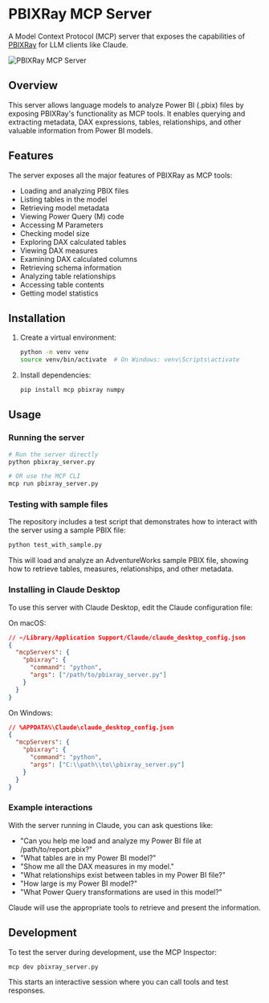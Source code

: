 # PBIXRay MCP Server

A Model Context Protocol (MCP) server that exposes the capabilities of [PBIXRay](https://github.com/Hugoberry/pbixray) for LLM clients like Claude.

![PBIXRay MCP Server](https://github.com/Hugoberry/pbixray/raw/master/docs/img/logo.png)

## Overview

This server allows language models to analyze Power BI (.pbix) files by exposing PBIXRay's functionality as MCP tools. It enables querying and extracting metadata, DAX expressions, tables, relationships, and other valuable information from Power BI models.

## Features

The server exposes all the major features of PBIXRay as MCP tools:

- Loading and analyzing PBIX files
- Listing tables in the model
- Retrieving model metadata
- Viewing Power Query (M) code
- Accessing M Parameters
- Checking model size
- Exploring DAX calculated tables
- Viewing DAX measures
- Examining DAX calculated columns
- Retrieving schema information
- Analyzing table relationships
- Accessing table contents
- Getting model statistics

## Installation

1. Create a virtual environment:
   ```bash
   python -m venv venv
   source venv/bin/activate  # On Windows: venv\Scripts\activate
   ```

2. Install dependencies:
   ```bash
   pip install mcp pbixray numpy
   ```

## Usage

### Running the server

```bash
# Run the server directly
python pbixray_server.py

# OR use the MCP CLI
mcp run pbixray_server.py
```

### Testing with sample files

The repository includes a test script that demonstrates how to interact with the server using a sample PBIX file:

```bash
python test_with_sample.py
```

This will load and analyze an AdventureWorks sample PBIX file, showing how to retrieve tables, measures, relationships, and other metadata.

### Installing in Claude Desktop

To use this server with Claude Desktop, edit the Claude configuration file:

On macOS:
```json
// ~/Library/Application Support/Claude/claude_desktop_config.json
{
  "mcpServers": {
    "pbixray": {
      "command": "python",
      "args": ["/path/to/pbixray_server.py"]
    }
  }
}
```

On Windows:
```json
// %APPDATA%\Claude\claude_desktop_config.json
{
  "mcpServers": {
    "pbixray": {
      "command": "python",
      "args": ["C:\\path\\to\\pbixray_server.py"]
    }
  }
}
```

### Example interactions

With the server running in Claude, you can ask questions like:

- "Can you help me load and analyze my Power BI file at /path/to/report.pbix?"
- "What tables are in my Power BI model?"
- "Show me all the DAX measures in my model."
- "What relationships exist between tables in my Power BI file?"
- "How large is my Power BI model?"
- "What Power Query transformations are used in this model?"

Claude will use the appropriate tools to retrieve and present the information.

## Development

To test the server during development, use the MCP Inspector:

```bash
mcp dev pbixray_server.py
```

This starts an interactive session where you can call tools and test responses.